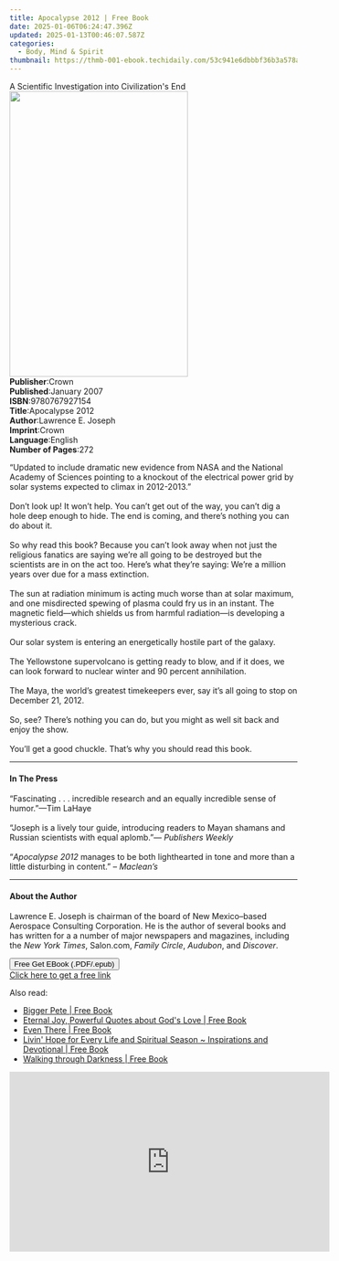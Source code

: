```yaml
---
title: Apocalypse 2012 | Free Book
date: 2025-01-06T06:24:47.396Z
updated: 2025-01-13T00:46:07.587Z
categories:
  - Body, Mind & Spirit
thumbnail: https://thmb-001-ebook.techidaily.com/53c941e6dbbbf36b3a578ae93280389271ed04a144cf2ee0c076e004ebb2959d.jpg
---
```

<main id="book-container">
  <div class="flex flex-col">
    <div class="book-brief flex-1 py-6 px-4 sm:p-6 md:py-10 md:px-8">
      <!-- brief-->
      <div class="book-brief-main">
        A Scientific Investigation into Civilization's End
      </div>
    </div>
    <div
      class="book-meta-info flex-1 grid gap-4 col-start-1 col-end-3 row-start-1 sm:mb-6 sm:grid-cols-4 lg:gap-6 lg:col-start-2 lg:row-end-6 lg:row-span-6 lg:mb-0"
    >
      <div
        class="book-meta-info-left place-content-center mt-4 p-4 text-sm leading-6 col-start-2 col-span-2 dark:text-slate-400"
      >
        <img
          class="w-full h-500 object-cover rounded-lg sm:h-255 sm:col-span-2 lg:col-span-full"
          src="https://img-001-ebook.techidaily.com/2dd8802d38a4f98fd7b87bddfdce99a9c8772e99594af4b5b803f4d87e175883.jpg"
          alt=""
          width="312"
          height="500"
        />
      </div>
      <div
        class="book-meta-info-right mt-2 col-start-1 row-start-2 col-span-3 self-center"
      >
        <!-- meta data  -->
        <div class="flex flex-col px-4 md:px-8">
          <div class="flex-1">
            <strong>Publisher</strong>:<span class="px-2">Crown</span>
          </div>
          <div class="flex-1">
            <strong>Published</strong>:<span class="px-2">January 2007</span>
          </div>
          <div class="flex-1">
            <strong>ISBN</strong>:<span class="px-2">9780767927154</span>
          </div>
          <div class="flex-1">
            <strong>Title</strong>:<span class="px-2">Apocalypse 2012</span>
          </div>
          <div class="flex-1">
            <strong>Author</strong>:<span class="px-2">Lawrence E. Joseph</span>
          </div>
          <div class="flex-1">
            <strong>Imprint</strong>:<span class="px-2">Crown</span>
          </div>
          <div class="flex-1">
            <strong>Language</strong>:<span class="px-2">English</span>
          </div>
          <div class="flex-1">
            <strong>Number of Pages</strong>:<span class="px-2">272</span>
          </div>
        </div>
      </div>
    </div>
    <div class="book-description flex-1 py-6 px-4 sm:p-6 md:py-10 md:px-8">
      <div class="book-description-main">
        <div accordion-content="" id="description">
          <p>
            “Updated to include dramatic new evidence from NASA and the National
            Academy of Sciences pointing to a knockout of the electrical power
            grid by solar systems expected to climax in 2012-2013.”<br /><br />Don’t
            look up! It won’t help. You can’t get out of the way, you can’t dig
            a hole deep enough to hide. The end is coming, and there’s nothing
            you can do about it.<br /><br />So why read this book? Because you
            can’t look away when not just the religious fanatics are saying
            we’re all going to be destroyed but the scientists are in on the act
            too. Here’s what they’re saying: We’re a million years over due for
            a mass extinction.<br /><br />The sun at radiation minimum is acting
            much worse than at solar maximum, and one misdirected spewing of
            plasma could fry us in an instant. The magnetic field—which shields
            us from harmful radiation—is developing a mysterious crack.<br /><br />Our
            solar system is entering an energetically hostile part of the
            galaxy.<br /><br />The Yellowstone supervolcano is getting ready to
            blow, and if it does, we can look forward to nuclear winter and 90
            percent annihilation.<br /><br />The Maya, the world’s greatest
            timekeepers ever, say it’s all going to stop on December 21,
            2012.<br /><br />So, see? There’s nothing you can do, but you might
            as well sit back and enjoy the show. <br /><br />You’ll get a good
            chuckle. That’s why you should read this book.
          </p>
        </div>
        <div class="accordion-fader"></div>
      </div>
    </div>
    <div class="book-excerpts flex-1 py-6 px-4 sm:p-6 md:py-10 md:px-8">
      <!-- excerpts-->
      <div class="book-excerpts-main">
        <hr />
        <h4 class="placeholder placeholder-heading">
          <span>In The Press</span>
        </h4>
        <p>
          “Fascinating . . . incredible research and an equally incredible sense
          of humor.”—Tim LaHaye<br /><br />“Joseph is a lively tour guide,
          introducing readers to Mayan shamans and Russian scientists with equal
          aplomb.”— <i>Publishers Weekly<br /><br /></i>“<i>Apocalypse 2012</i>
          manages to be both lighthearted in tone and more than a little
          disturbing in content.” – <i>Maclean’s </i>
        </p>
      </div>
    </div>
    <div class="book-about-author flex-1 py-6 px-4 sm:p-6 md:py-10 md:px-8">
      <!-- about author-->
      <div class="book-main-author-main">
        <hr />
        <h4 class="placeholder placeholder-heading">
          <span>About the Author</span>
        </h4>
        <p>
          Lawrence E. Joseph is chairman of the board of New Mexico–based
          Aerospace Consulting Corporation. He is the author of several books
          and has written for a a number of major newspapers and magazines,
          including the <i>New York Times</i>, Salon.com, <i>Family Circle</i>,
          <i>Audubon</i>, and <i>Discover</i>.
        </p>
      </div>
    </div>
    <div class="book-free-get flex-1 py-6 px-4 sm:p-6 md:py-10 md:px-8">
      <button
        id="btn-free-get"
        class="bg-blue-500 hover:bg-blue-700 text-white font-bold py-2 px-4 rounded"
      >
        Free Get EBook (.PDF/.epub)
      </button>
      <div id="countdown-display" class="px-2 text-lg mt-2"></div>
      <a
        id="free-link"
        class="hidden bg-blue-500 hover:bg-blue-700 text-white font-bold py-2 px-4 rounded"
        href="https://www.ebooks.com/en-us/book/267091/apocalypse-2012/lawrence-e-joseph/"
        target="_blank"
        >Click here to get a free link</a
      >
    </div>
    <script>
      let countdownTime = 0;
      let countdownInterval = null;
      document
        .getElementById('btn-free-get')
        .addEventListener('click', startCountdown);
      function startCountdown() {
        countdownTime = new Date().getTime() + 60000 * 3;
        countdownInterval = setInterval(updateCountdown, 1000);
        document.getElementById('btn-free-get').disabled = true;
        document
          .getElementById('btn-free-get')
          .classList.add('bg-gray-500', 'cursor-not-allowed');
      }
      function updateCountdown() {
        let currentTime = new Date().getTime();
        let timeLeft = countdownTime - currentTime;
        let secondsLeft = Math.floor(timeLeft / 1000);
        document.getElementById('countdown-display').innerHTML =
          `Remaining time: ${secondsLeft} seconds.`;
        if (secondsLeft <= 0) {
          clearInterval(countdownInterval);
          document.getElementById('btn-free-get').classList.add('hidden');
          document.getElementById('free-link').classList.remove('hidden');
          document.getElementById('countdown-display').innerHTML = '';
        }
      }
    </script>
  </div>
</main>

<ins class="adsbygoogle"
      style="display:block"
      data-ad-client="ca-pub-7571918770474297"
      data-ad-slot="8358498916"
      data-ad-format="auto"
      data-full-width-responsive="true"></ins>
    

<span class="atpl-alsoreadstyle">Also read:</span>
<div><ul>
<li><a href="https://novels-ebooks.techidaily.com/210945638-9798888191057-bigger-pete/"><u>Bigger Pete | Free Book</u></a></li>
<li><a href="https://novels-ebooks.techidaily.com/210945624-9798886441147-eternal-joy-powerful-quotes-about-gods-love/"><u>Eternal Joy, Powerful Quotes about God's Love | Free Book</u></a></li>
<li><a href="https://novels-ebooks.techidaily.com/210945625-9798886449853-even-there/"><u>Even There | Free Book</u></a></li>
<li><a href="https://novels-ebooks.techidaily.com/210945342-9798886857184-livin-hope-for-every-life-and-spiritual-season-inspirations-and-devotional/"><u>Livin' Hope for Every Life and Spiritual Season ~ Inspirations and Devotional | Free Book</u></a></li>
<li><a href="https://novels-ebooks.techidaily.com/210945659-9781454950868-walking-through-darkness/"><u>Walking through Darkness | Free Book</u></a></li>
</ul></div>

<!-- affiliate ads begin -->
<iframe width="560" height="315" src="https://www.youtube.com/embed/RhLjZsruC9M?si=-861oUSfrUde2Ykt" title="YouTube video player" frameborder="0" allow="accelerometer; autoplay; clipboard-write; encrypted-media; gyroscope; picture-in-picture; web-share" referrerpolicy="strict-origin-when-cross-origin" allowfullscreen></iframe>
<!-- affiliate ads end -->

